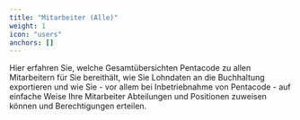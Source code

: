 ```yaml
---
title: "Mitarbeiter (Alle)"
weight: 1
icon: "users"
anchors: []
---
```


Hier erfahren Sie, welche Gesamtübersichten Pentacode zu allen Mitarbeitern für Sie bereithält, wie Sie Lohndaten an die Buchhaltung exportieren und wie Sie - vor allem bei Inbetriebnahme von Pentacode - auf einfache Weise Ihre Mitarbeiter Abteilungen und Positionen zuweisen können und Berechtigungen erteilen.
